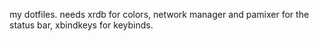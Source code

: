 my dotfiles.
needs xrdb for colors, network manager and pamixer for the status bar, xbindkeys for keybinds.
